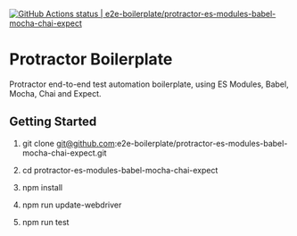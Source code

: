 [![GitHub Actions status | e2e-boilerplate/protractor-es-modules-babel-mocha-chai-expect](https://github.com/e2e-boilerplate/protractor-es-modules-babel-mocha-chai-expect/workflows/protractor-es-modules-babel-mocha-chai-expect/badge.svg)](https://github.com/e2e-boilerplate/protractor-es-modules-babel-mocha-chai-expect/actions?workflow=protractor-es-modules-babel-mocha-chai-expect)

# Protractor Boilerplate

Protractor end-to-end test automation boilerplate, using ES Modules, Babel, Mocha, Chai and Expect.

## Getting Started

1. git clone git@github.com:e2e-boilerplate/protractor-es-modules-babel-mocha-chai-expect.git

2. cd protractor-es-modules-babel-mocha-chai-expect

3. npm install

4. npm run update-webdriver

5. npm run test
